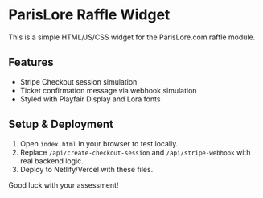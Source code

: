
# ParisLore Raffle Widget

This is a simple HTML/JS/CSS widget for the ParisLore.com raffle module.

## Features
- Stripe Checkout session simulation
- Ticket confirmation message via webhook simulation
- Styled with Playfair Display and Lora fonts

## Setup & Deployment
1. Open `index.html` in your browser to test locally.
2. Replace `/api/create-checkout-session` and `/api/stripe-webhook` with real backend logic.
3. Deploy to Netlify/Vercel with these files.

Good luck with your assessment!
